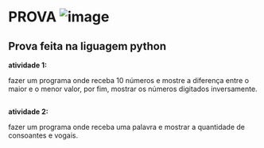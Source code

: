# PROVA ![image](https://user-images.githubusercontent.com/44379984/176934342-9b8239e7-dfa0-4cf7-9d97-abeacdfef19f.png)


## Prova feita na liguagem python

<strong>atividade 1:</strong>

fazer um programa onde receba 10 números e mostre a diferença entre o maior e o menor valor, por fim, mostrar os números digitados inversamente.

##

<strong>atividade 2:</strong>

fazer um programa onde receba uma palavra e mostrar a quantidade de consoantes e vogais.
